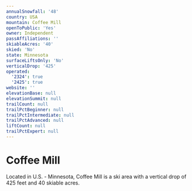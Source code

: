 ```yaml
---
annualSnowfall: '48'
country: USA
mountain: Coffee Mill
openToPublic: 'Yes'
owner: Independent
passAffiliations: ''
skiableAcres: '40'
skied: 'No'
state: Minnesota
surfaceLiftsOnly: 'No'
verticalDrop: '425'
operated:
  '2324': true
  '2425': true
website: ''
elevationBase: null
elevationSummit: null
trailCount: null
trailPctBeginner: null
trailPctIntermediate: null
trailPctAdvanced: null
liftCount: null
trailPctExpert: null
---
```



# Coffee Mill

Located in U.S. - Minnesota, Coffee Mill is a ski area with a vertical drop of 425 feet and 40 skiable acres.
